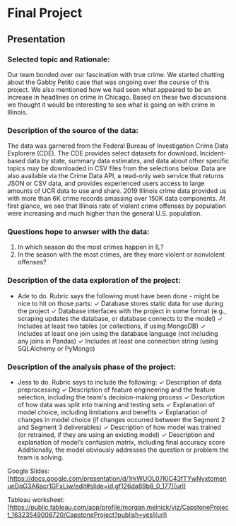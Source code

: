 # Final Project

## Presentation
### Selected topic and Rationale:
Our team bonded over our fascination with true crime. We started chatting about the Gabby Petito case that was ongoing over the course of this project. We also mentioned how we had seen what appeared to be an increase in headlines on crime in Chicago. Based on these two discussions we thought it would be interesting to see what is going on with crime in Illinois.  

### Description of the source of the data:
The data was garnered from the Federal Bureau of Investigation Crime Data Explorere (CDE). The CDE provides select datasets for download. Incident-based data by state, summary data estimates, and data about other specific topics may be downloaded in CSV files from the selections below. Data are also available via the Crime Data API, a read-only web service that returns JSON or CSV data, and provides experienced users access to large amounts of UCR data to use and share. 2019 Illinois crime data provided us with more than 6K crime records amassing over 150K data components. At first glance, we see that Illinois rate of violent crime offenses by population were increasing and much higher than the general U.S. population.


### Questions hope to anwser with the data:
1. In which season do the most crimes happen in IL?
2. In the season with the most crimes, are they more violent or nonviolent offenses?

### Description of the data exploration of the project:
- Ade to do. Rubric says the following must have been done - might be nice to hit on those parts:
✓ Database stores static data for use during the project ✓ Database interfaces with the project in some format (e.g., scraping updates the
database, or database connects to the model) ✓ Includes at least two tables (or collections, if using MongoDB) ✓ Includes at least one join using the database language (not including any joins in
Pandas) ✓ Includes at least one connection string (using SQLAlchemy or PyMongo)


### Description of the analysis phase of the project:
- Jess to do. Rubric says to include the following:
✓ Description of data preprocessing ✓ Description of feature engineering and the feature selection, including the team's
decision-making process ✓ Description of how data was split into training and testing sets ✓ Explanation of model choice, including limitations and benefits ✓ Explanation of changes in model choice (if changes occurred between the
Segment 2 and Segment 3 deliverables) ✓ Description of how model was trained (or retrained, if they are using an existing
model) ✓ Description and explanation of model’s confusion matrix, including final accuracy
score
Additionally, the model obviously addresses the question or problem the team is
solving.


Google Slides: [https://docs.google.com/presentation/d/1rkWUOL07KlC43fTYwNyxtomenueDqG3A6acr1GFxLjw/edit#slide=id.gf126da89b8_0_177](url)

Tableau worksheet: [https://public.tableau.com/app/profile/morgan.melnick/viz/CapstoneProject_16323549008720/CapstoneProject?publish=yes](url)
